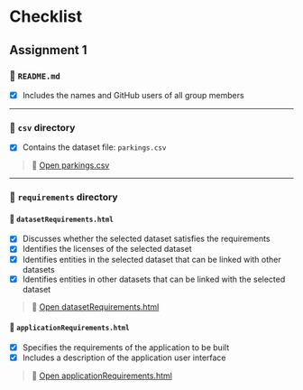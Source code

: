 # Checklist
## Assignment 1

### 📑 `README.md`
- [x] Includes the names and GitHub users of all group members

---

### 📁 `csv` directory
- [x] Contains the dataset file: `parkings.csv`
> 📄 [Open parkings.csv](./csv/parkings.csv)
---

### 📁 `requirements` directory

#### 📄 `datasetRequirements.html`
- [x] Discusses whether the selected dataset satisfies the requirements
- [x] Identifies the licenses of the selected dataset
- [x] Identifies entities in the selected dataset that can be linked with other datasets
- [x] Identifies entities in other datasets that can be linked with the selected dataset
> 📄 [Open datasetRequirements.html](./requirements/datasetRequirements.html)

#### 📄 `applicationRequirements.html`
- [x] Specifies the requirements of the application to be built
- [x] Includes a description of the application user interface
> 📄 [Open applicationRequirements.html](./requirements/applicationRequirements.html)
